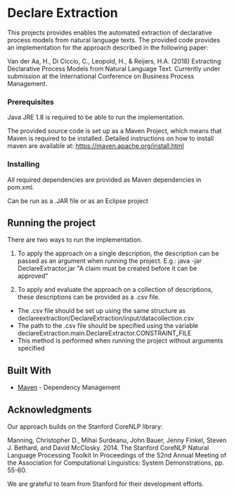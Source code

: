 # Declare Extraction

This projects provides enables the automated extraction of declarative process models from natural language texts. The provided code provides an implementation for the approach described in the following paper:

Van der Aa, H., Di Ciccio, C., Leopold, H., & Reijers, H.A. (2018) Extracting Declarative Process Models from Natural Language Text. Currently under submission at the International Conference on Business Process Management.

### Prerequisites

Java JRE 1.8 is required to be able to run the implementation.

The provided source code is set up as a Maven Project, which means that Maven is required to be installed. Detailed instructions on how to install maven are available at: https://maven.apache.org/install.html

### Installing

All required dependencies are provided as Maven dependencies in pom.xml. 

Can be run as a .JAR file or as an Eclipse project

## Running the project

There are two ways to run the implementation.

1. To apply the approach on a single description, the description can be passed as an argument when running the project. E.g.:
java -jar DeclareExtractor.jar "A claim must be created before it can be approved"

2. To apply and evaluate the approach on a collection of descriptions, these descriptions can be provided as a .csv file. 
- The .csv file should be set up using the same structure as declareextraction/DeclareExtraction/input/datacollection.csv 
- The path to the .csv file should be specified using the variable declareExtraction.main.DeclareExtractor.CONSTRAINT_FILE
- This method is performed when running the project without arguments specified

## Built With
* [Maven](https://maven.apache.org/) - Dependency Management

## Acknowledgments

Our approach builds on the Stanford CoreNLP library:

Manning, Christopher D., Mihai Surdeanu, John Bauer, Jenny Finkel, Steven J. Bethard, and David McClosky. 2014. The Stanford CoreNLP Natural Language Processing Toolkit In Proceedings of the 52nd Annual Meeting of the Association for Computational Linguistics: System Demonstrations, pp. 55-60.

We are grateful to team from Stanford for their development efforts.

